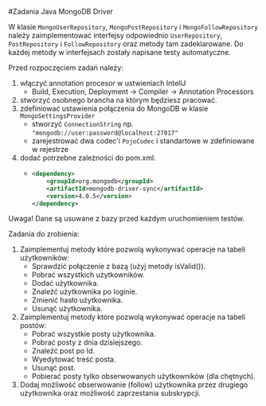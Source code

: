 #Zadania Java MongoDB Driver

W klasie `MongoUserRepository`, `MongoPostRepository` i `MongoFollowRepository` należy zaimplementować 
interfejsy odpowiednio `UserRepository`, `PostRepository` i `FollowRepository` oraz metody tam zadeklarowane.
Do każdej metody w interfejsach zostały napisane testy automatyczne. 

Przed rozpoczęciem zadań należy:
1. włączyć annotation procesor w ustwieniach IntellJ 
    * Build, Execution, Deployment -> Compiler -> Annotation Processors
2. stworzyć osobnego brancha na którym będziesz pracować.
3. zdefiniować ustawienia połączenia do MongoDB w klasie `MongoSettingsProvider`
    * stworzyć `ConnectionString` np. `"mongodb://user:password@localhost:27017"`
    * zarejestrować dwa codec'i `PojoCodec` i standartowe w zdefiniowane w rejestrze 
4. dodać potrzebne zależności do pom.xml.
    * ```xml
      <dependency>
          <groupId>org.mongodb</groupId>
          <artifactId>mongodb-driver-sync</artifactId>
          <version>4.0.5</version>
      </dependency>

Uwaga! Dane są usuwane z bazy przed każdym uruchomieniem testów.

Zadania do zrobienia:
1. Zaimplementuj metody które pozwolą wykonywać operacje na tabeli użytkowników:
    * Sprawdzić połączenie z bazą (użyj metody isValid()).
    * Pobrać wszystkich użytkowników. 
    * Dodać użytkownika. 
    * Znaleźć użytkownika po loginie. 
    * Zmienić hasło użytkownika.
    * Usunąć użytkownika.
2. Zaimplementuj metody które pozwolą wykonywać operacje na tabeli postów:
    * Pobrać wszystkie posty użytkownika.
    * Pobrać posty z dnia dzisiejszego.
    * Znaleźć post po Id.
    * Wyedytować treść posta.
    * Usunąć post.
    * Pobierać posty tylko obserwowanych użytkowników (dla chętnych).
3. Dodaj możliwość obserwowanie (follow) użytkownika przez drugiego użytkownika 
oraz możliwość zaprzestania subskrypcji.
